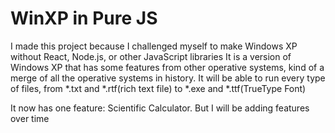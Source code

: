 # WinXP in Pure JS
I made this project because I challenged myself to make Windows XP without React, Node.js, or other JavaScript libraries
It is a version of Windows XP that has some features from other operative systems, kind of a merge of all the operative systems in history.
It will be able to run every type of files, from *.txt and *.rtf(rich text file) to *.exe and *.ttf(TrueType Font)

It now has one feature: Scientific Calculator.
But I will be adding features over time
